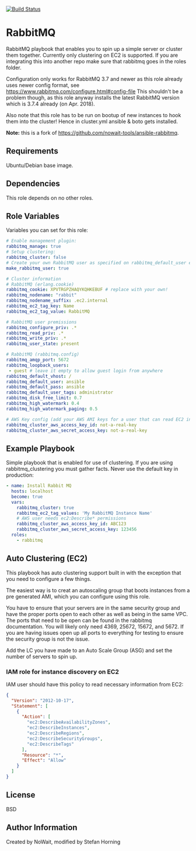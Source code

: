 [![Build Status](https://travis-ci.com/mediapeers/ansible-role-rabbitmq.svg?branch=master)](https://travis-ci.com/mediapeers/ansible-role-rabbitmq)

# RabbitMQ
RabbitMQ playbook that enables you to spin up a simple server or cluster them together. Currently only clustering on EC2 is supported.
If you are integrating this into another repo make sure that rabbitmq goes in the roles folder.

Configuration only works for RabbitMQ 3.7 and newer as this role already uses newer config format, see https://www.rabbitmq.com/configure.html#config-file
This shouldn't be a problem though, as this role anyway installs the latest RabbitMQ version which is 3.7.4 already (on Apr. 2018).

Also note that this role has to be run on bootup of new instances to hook them into the cluster!
Hence in cluster.yml ansible & boto gets installed.

**Note:** this is a fork of https://github.com/nowait-tools/ansible-rabbitmq.

## Requirements
Ubuntu/Debian base image.

## Dependencies
This role depends on no other roles.

## Role Variables
Variables you can set for this role:

```yaml
# Enable management plugin:
rabbitmq_manage: true
# Setup clustering:
rabbitmq_cluster: false
# Create your own RabbitMQ user as specified on rabbitmq_default_user etc.
make_rabbitmq_user: true

# Cluster information
# RabbitMQ (erlang.cookie)
rabbitmq_cookie: XPVTRGPZHAQYKQHKEBUF # replace with your own!
rabbitmq_nodename: "rabbit"
rabbitmq_nodename_suffix: .ec2.internal
rabbitmq_ec2_tag_key: Name
rabbitmq_ec2_tag_value: RabbitMQ

# RabbitMQ user premissions
rabbitmq_configure_priv: .*
rabbitmq_read_priv: .*
rabbitmq_write_priv: .*
rabbitmq_user_state: present

# RabbitMQ (rabbitmq.config)
rabbitmq_amqp_port: 5672
rabbitmq_loopback_users:
 - guest # leave it empty to allow guest login from anywhere
rabbitmq_default_vhost: /
rabbitmq_default_user: ansible
rabbitmq_default_pass: ansible
rabbitmq_default_user_tags: administrator
rabbitmq_disk_free_limit: 0.7
rabbitmq_high_watermark: 0.4
rabbitmq_high_watermark_paging: 0.5

# AWS Key config (add your AWS AMI keys for a user that can read EC2 information)
rabbitmq_cluster_aws_access_key_id: not-a-real-key
rabbitmq_cluster_aws_secret_access_key: not-a-real-key
```

## Example Playbook
Simple playbook that is enabled for use of clustering. If you are using rabbitmq_clustering you must gather facts.
Never use the default key in production:

```yaml
- name: Install Rabbit MQ
  hosts: localhost
  become: true
  vars:
    rabbitmq_cluster: true
    rabbitmq_ec2_tag_values: 'My RabbitMQ Instance Name'
    # AWS user needs ec2:Describe* permissions
    rabbitmq_cluster_aws_access_key_id: ABC123
    rabbitmq_cluster_aws_secret_access_key: 123456
  roles:
    - rabbitmq
```

## Auto Clustering (EC2)
This playbook has auto clustering support built in with the exception that you need to configure a few things.

The easiest way is to creat an autoscaling group that boots instances from a pre generated AMI, which you can configure 
using this role.

You have to ensure that your servers are in the same security group and have the proper ports open to
each other as well as being in the same VPC.
The ports that need to be open can be found in the rabbitmq documentation. You will likely only need 4369, 25672, 15672, and 5672. 
If you are having issues open up all ports to everything for testing to ensure the security group is not the issue.

Add the LC you have made to an Auto Scale Group (ASG) and set the number of servers to spin up.

### IAM role for instance discovery on EC2
IAM user should have this policy to read necessary information from EC2:
```json
{
  "Version": "2012-10-17",
  "Statement": [
    {
      "Action": [
        "ec2:DescribeAvailabilityZones",
        "ec2:DescribeInstances",
        "ec2:DescribeRegions",
        "ec2:DescribeSecurityGroups",
        "ec2:DescribeTags"
      ],
      "Resource": "*",
      "Effect": "Allow"
    }
  ]
}
```

## License
BSD

## Author Information
Created by NoWait, modified by Stefan Horning
